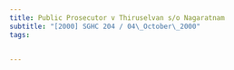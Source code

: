 ```yaml
---
title: Public Prosecutor v Thiruselvan s/o Nagaratnam 
subtitle: "[2000] SGHC 204 / 04\_October\_2000"
tags:


---
```


